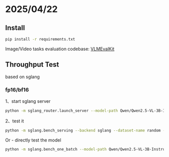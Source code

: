 
# 2025/04/22

## Install

```bash
pip install -r requirements.txt
```

Image/Video tasks evaluation codebase: [VLMEvalKit](https://github.com/open-compass/VLMEvalKit/tree/main)

## Throughput Test

based on sglang

### fp16/bf16

1、start sglang server

```bash
python -m sglang_router.launch_server --model-path Qwen/Qwen2.5-VL-3B-Instruct --dp 4 --chat-template qwen2-vl
```

2、test it

```bash
python -m sglang.bench_serving --backend sglang --dataset-name random --random-input-len 30000 --random-output-len 128 --random-range-ratio 1 --profile --apply-chat-template --num-prompts 200 --max-concurrency 1
```


Or - directly test the model

```bash
python -m sglang.bench_one_batch --model-path Qwen/Qwen2.5-VL-3B-Instruct --batch 1 --input-len 30000 --output-len 128 --chat-template qwen2-vl --dp 4
```


